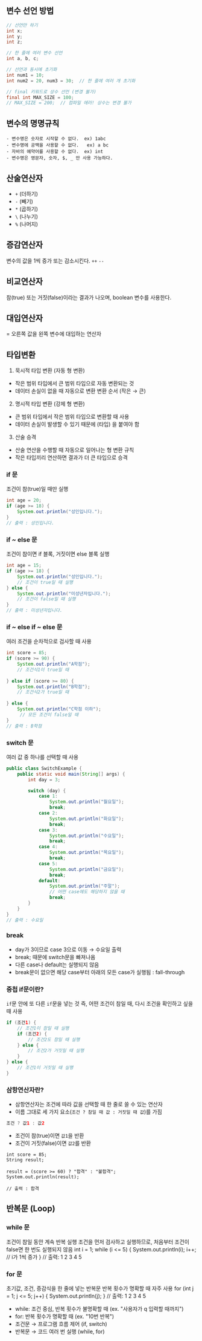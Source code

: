## 변수 선언 방법
```java
// 선언만 하기
int x;
int y;
int z;

// 한 줄에 여러 변수 선언
int a, b, c;

// 선언과 동시에 초기화
int num1 = 10;
int num2 = 20, num3 = 30;  // 한 줄에 여러 개 초기화

// final 키워드로 상수 선언 (변경 불가)
final int MAX_SIZE = 100;
// MAX_SIZE = 200;  // 컴파일 에러! 상수는 변경 불가
```

## 변수의 명명규칙
    - 변수명은 숫자로 시작할 수 없다.  ex) 1abc
    - 변수명에 공백을 사용할 수 없다.   ex) a bc
    - 자바의 예약어를 사용할 수 없다.  ex) int
    - 변수명은 영문자, 숫자, $, _ 만 사용 가능하다.

## 산술연산자
 + `+`  (더하기)
 + `-` (빼기)
 + `*`   (곱하기)
 + `\`   (나누기)
 + `%`   (나머지)

## 증감연산자
변수의 값을 1씩 증가 또는 감소시킨다.
`++`
`--`

## 비교연산자
참(true) 또는 거짓(false)이라는 결과가 나오며, boolean 변수를 사용한다.

## 대입연산자
= 오른쪽 값을 왼쪽 변수에 대입하는 연산자

## 타입변환
1. 묵시적 타입 변환 (자동 형 변환)
- 작은 범위 타입에서 큰 범위 타입으로 자동 변환되는 것
- 데이터 손실이 없을 때 자동으로 변환
변환 순서 (작은 → 큰)

2. 명시적 타입 변환 (강제 형 변환)
- 큰 범위 타입에서 작은 범위 타입으로 변환할 때 사용
- 데이터 손실이 발생할 수 있기 때문에 (타입) 을 붙여야 함

3. 산술 승격
- 산술 연산을 수행할 때 자동으로 일어나는 형 변환 규칙
- 작은 타입끼리 연산하면 결과가 더 큰 타입으로 승격

### if 문
조건이 참(true)일 때만 실행
```java
int age = 20;
if (age >= 18) {
    System.out.println("성인입니다.");
}
// 출력 : 성인입니다.
```

### if ~ else 문
조건이 참이면 if 블록, 거짓이면 else 블록 실행
```java
int age = 15;
if (age >= 18) {
    System.out.println("성인입니다.");
    // 조건이 true일 때 실행
} else {
    System.out.println("미성년자입니다.");
    // 조건이 false일 때 실행
}
// 출력 : 미성년자입니다.
```

### if ~ else if ~ else 문
여러 조건을 순차적으로 검사할 때 사용
```java
int score = 85;
if (score >= 90) {
    System.out.println("A학점");
    // 조건식1이 true일 때
    
} else if (score >= 80) {
    System.out.println("B학점");
    // 조건식2가 true일 때
    
} else {
    System.out.println("C학점 이하");
     // 모든 조건이 false일 때
}
// 출력 : B학점
```

### switch 문
여러 값 중 하나를 선택할 때 사용
```java
public class SwitchExample {
    public static void main(String[] args) {
        int day = 3;

        switch (day) {
            case 1:
                System.out.println("월요일");
                break;
            case 2:
                System.out.println("화요일");
                break;
            case 3:
                System.out.println("수요일");
                break;
            case 4:
                System.out.println("목요일");
                break;
            case 5:
                System.out.println("금요일");
                break;
            default:
                System.out.println("주말");
                // 어떤 case에도 해당하지 않을 때
                break;
        }
    }
}
// 출력 : 수요일
```

### break
- day가 3이므로 case 3으로 이동 → 수요일 출력
- break; 때문에 switch문을 빠져나옴
- 다른 case나 default는 실행되지 않음
- break문이 없으면 해당 case부터 아래의 모든 case가 실행됨 : fall-through
  
### 중첩 if문이란?
`if`문 안에 또 다른 `if`문을 넣는 것
즉, 어떤 조건이 참일 때, 다시 조건을 확인하고 싶을 때 사용
```java
if (조건1) {
    // 조건1이 참일 때 실행
    if (조건2) {
        // 조건2도 참일 때 실행
    } else {
        // 조건2가 거짓일 때 실행
    }
} else {
    // 조건1이 거짓일 때 실행
}
```

### 삼항연산자란?
- 삼항연산자는 조건에 따라 값을 선택할 때 한 줄로 쓸 수 있는 연산자
- 이름 그대로 세 가지 요소(`조건 ? 참일 때 값 : 거짓일 때 값`)를 가짐
```java
조건 ? 값1 : 값2
```

- 조건이 참(true)이면 `값1`을 반환
- 조건이 거짓(false)이면 `값2`를 반환
```
int score = 85;
String result;

result = (score >= 60) ? "합격" : "불합격";
System.out.println(result);

// 출력 : 합격
```

## 반복문 (Loop)
### while 문
조건이 참일 동안 계속 반복 실행
조건을 먼저 검사하고 실행하므로, 처음부터 조건이 false면 한 번도 실행되지 않음
int i = 1;
while (i <= 5) {
    System.out.println(i);
    i++; // i가 1씩 증가
}
// 출력: 1 2 3 4 5

### for 문
초기값, 조건, 증감식을 한 줄에 넣는 반복문
반복 횟수가 명확할 때 자주 사용
for (int j = 1; j <= 5; j++) {
    System.out.println(j);
}
// 출력: 1 2 3 4 5

- while: 조건 중심, 반복 횟수가 불명확할 때 (ex. "사용자가 q 입력할 때까지")
- for: 반복 횟수가 명확할 때 (ex. "10번 반복")
- 조건문 → 프로그램 흐름 제어 (if, switch)
- 반복문 → 코드 여러 번 실행 (while, for)

